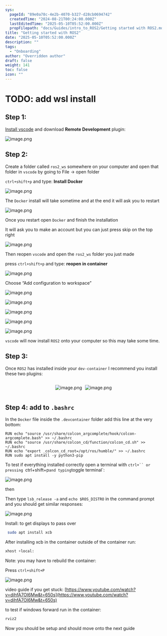 ```yaml
---
sys:
  pageId: "89e0a78c-4e2b-4070-b327-d28cb0694742"
  createdTime: "2024-08-21T00:24:00.000Z"
  lastEditedTime: "2025-05-10T05:52:00.000Z"
  propFilepath: "docs/Guides/intro_to_ROS2/Getting started with ROS2.md"
title: "Getting started with ROS2"
date: "2025-05-10T05:52:00.000Z"
description: ""
tags:
  - "Onboarding"
author: "Overridden author"
draft: false
weight: 141
toc: false
icon: ""
---
```


# TODO: add wsl install

## Step 1:

[Install vscode](https://code.visualstudio.com/download) and download **Remote Development** plugin:

![image.png](https://prod-files-secure.s3.us-west-2.amazonaws.com/d518164a-d88e-44d1-a4ee-3adb3bd8bce0/efb52993-1881-4a40-b95e-6f020334f022/image.png?X-Amz-Algorithm=AWS4-HMAC-SHA256&X-Amz-Content-Sha256=UNSIGNED-PAYLOAD&X-Amz-Credential=ASIAZI2LB466UODLEJO5%2F20250714%2Fus-west-2%2Fs3%2Faws4_request&X-Amz-Date=20250714T171051Z&X-Amz-Expires=3600&X-Amz-Security-Token=IQoJb3JpZ2luX2VjEBUaCXVzLXdlc3QtMiJIMEYCIQCKDBLqn2QRZAVGLzKwypF%2Bzuz%2F0f2%2BhIhDPddN72YeOgIhAJ%2BbxC%2BWYb159VxnInY6YMDiGJ1DAAqB4EY18wlNc4jIKv8DCC4QABoMNjM3NDIzMTgzODA1IgwJJJnu4lnEmZxodvIq3AOiXBsLeX%2B5tlSz%2Be9RHKGjeSE6X426c45kje%2F53dqbYYNQMP9U98FlGfz83Lk8uNITBtJt4GLREMItbwYIZ4rAg2pQU9PWHkS8hwwFd82LKZBXgoqsMu6cbwu5Zl85hoWPP256eU3C4NKIkiQY9wuhQXvSkUD6kh5izlPA1PSn9NMSemiydxNMrVXBZIsu%2BMnYsmQ7w0VN1N2Xj%2B1Q3pVEXyp1nzLtOWuyWCg9UE55NXbwOWBmjnPOBue%2FPr3JGkn3EuSagkl8K4VBGJ%2FRHuikL7XO71zXXieGwF4W%2F6zoR30JHM64ZGh5QBdpwmErmnYK%2Bhxf4HvHyfFnL7D3VJ37K9HdUCZm%2FcdO4bGQGAWGD7q32o5qTGlo5DEkZVL12uDGTCfpR28VROV3GWZAIlY%2Bah8Yy9veJ4d1B65qZCQor3SNZitfo1xtw5%2BA4nzAV0Wre6sWbM%2Brtmh9DQLL3VROIKRHhdvhxXj7HM2mZl%2Fg3HwNUq%2BJf7ZgTU9bM51gX%2FxHpKSKZ5RAAUheh3CPZZpYjWhXDxJ3u1UnYkjncbauvta8521aBNWb6eLsLzdHxKEs2RzvqJIcv1p%2BZMaZ%2FCaJu%2Bh9L7eaUrsMOb9fz5IolFygg6eiAXUOvvXFMzCWhdTDBjqkAQpuKn1AK1n0POjNBSXM%2BXcBS22tNCQI0qm02wW4PF8GLeyLz7tuhSr0PjTER3O4HB0FL5F8mJaGW6rHqjwa3QMmpZitndByL%2BgV2%2BjBZXXSyCYKetLtk0Q0KCceVoXyScOAkSvXQSbAmZZME9Ddl0W10TDY%2B0bInqTrzKOvtnC1BB7xIsNKW2nXld9bZ3w%2FMLXIVvuKszadnXzWhzTOqTOTn4dQ&X-Amz-Signature=ed9d53c51f7f772ea6b539ca84a5f87fe9e40bd47c868392564aba58c74eb693&X-Amz-SignedHeaders=host&x-amz-checksum-mode=ENABLED&x-id=GetObject)

## Step 2:

Create a folder called `ros2_ws` somewhere on your computer and open that folder in `vscode` by going to File → open folder 

`ctrl+shift+p` and type: **Install Docker**

![image.png](https://prod-files-secure.s3.us-west-2.amazonaws.com/d518164a-d88e-44d1-a4ee-3adb3bd8bce0/2269dc0e-1cd5-47ff-bceb-c04ad9b2eab0/image.png?X-Amz-Algorithm=AWS4-HMAC-SHA256&X-Amz-Content-Sha256=UNSIGNED-PAYLOAD&X-Amz-Credential=ASIAZI2LB466UODLEJO5%2F20250714%2Fus-west-2%2Fs3%2Faws4_request&X-Amz-Date=20250714T171051Z&X-Amz-Expires=3600&X-Amz-Security-Token=IQoJb3JpZ2luX2VjEBUaCXVzLXdlc3QtMiJIMEYCIQCKDBLqn2QRZAVGLzKwypF%2Bzuz%2F0f2%2BhIhDPddN72YeOgIhAJ%2BbxC%2BWYb159VxnInY6YMDiGJ1DAAqB4EY18wlNc4jIKv8DCC4QABoMNjM3NDIzMTgzODA1IgwJJJnu4lnEmZxodvIq3AOiXBsLeX%2B5tlSz%2Be9RHKGjeSE6X426c45kje%2F53dqbYYNQMP9U98FlGfz83Lk8uNITBtJt4GLREMItbwYIZ4rAg2pQU9PWHkS8hwwFd82LKZBXgoqsMu6cbwu5Zl85hoWPP256eU3C4NKIkiQY9wuhQXvSkUD6kh5izlPA1PSn9NMSemiydxNMrVXBZIsu%2BMnYsmQ7w0VN1N2Xj%2B1Q3pVEXyp1nzLtOWuyWCg9UE55NXbwOWBmjnPOBue%2FPr3JGkn3EuSagkl8K4VBGJ%2FRHuikL7XO71zXXieGwF4W%2F6zoR30JHM64ZGh5QBdpwmErmnYK%2Bhxf4HvHyfFnL7D3VJ37K9HdUCZm%2FcdO4bGQGAWGD7q32o5qTGlo5DEkZVL12uDGTCfpR28VROV3GWZAIlY%2Bah8Yy9veJ4d1B65qZCQor3SNZitfo1xtw5%2BA4nzAV0Wre6sWbM%2Brtmh9DQLL3VROIKRHhdvhxXj7HM2mZl%2Fg3HwNUq%2BJf7ZgTU9bM51gX%2FxHpKSKZ5RAAUheh3CPZZpYjWhXDxJ3u1UnYkjncbauvta8521aBNWb6eLsLzdHxKEs2RzvqJIcv1p%2BZMaZ%2FCaJu%2Bh9L7eaUrsMOb9fz5IolFygg6eiAXUOvvXFMzCWhdTDBjqkAQpuKn1AK1n0POjNBSXM%2BXcBS22tNCQI0qm02wW4PF8GLeyLz7tuhSr0PjTER3O4HB0FL5F8mJaGW6rHqjwa3QMmpZitndByL%2BgV2%2BjBZXXSyCYKetLtk0Q0KCceVoXyScOAkSvXQSbAmZZME9Ddl0W10TDY%2B0bInqTrzKOvtnC1BB7xIsNKW2nXld9bZ3w%2FMLXIVvuKszadnXzWhzTOqTOTn4dQ&X-Amz-Signature=fc767a711465129799e0ffe7e3db7efc9f2bea17c23d6cfd14d1def18f621f7f&X-Amz-SignedHeaders=host&x-amz-checksum-mode=ENABLED&x-id=GetObject)

The `Docker` install will take sometime and at the end it will ask you to restart

![image.png](https://prod-files-secure.s3.us-west-2.amazonaws.com/d518164a-d88e-44d1-a4ee-3adb3bd8bce0/ed233f78-be33-4b1f-b89c-9c346c0e961e/image.png?X-Amz-Algorithm=AWS4-HMAC-SHA256&X-Amz-Content-Sha256=UNSIGNED-PAYLOAD&X-Amz-Credential=ASIAZI2LB466UODLEJO5%2F20250714%2Fus-west-2%2Fs3%2Faws4_request&X-Amz-Date=20250714T171051Z&X-Amz-Expires=3600&X-Amz-Security-Token=IQoJb3JpZ2luX2VjEBUaCXVzLXdlc3QtMiJIMEYCIQCKDBLqn2QRZAVGLzKwypF%2Bzuz%2F0f2%2BhIhDPddN72YeOgIhAJ%2BbxC%2BWYb159VxnInY6YMDiGJ1DAAqB4EY18wlNc4jIKv8DCC4QABoMNjM3NDIzMTgzODA1IgwJJJnu4lnEmZxodvIq3AOiXBsLeX%2B5tlSz%2Be9RHKGjeSE6X426c45kje%2F53dqbYYNQMP9U98FlGfz83Lk8uNITBtJt4GLREMItbwYIZ4rAg2pQU9PWHkS8hwwFd82LKZBXgoqsMu6cbwu5Zl85hoWPP256eU3C4NKIkiQY9wuhQXvSkUD6kh5izlPA1PSn9NMSemiydxNMrVXBZIsu%2BMnYsmQ7w0VN1N2Xj%2B1Q3pVEXyp1nzLtOWuyWCg9UE55NXbwOWBmjnPOBue%2FPr3JGkn3EuSagkl8K4VBGJ%2FRHuikL7XO71zXXieGwF4W%2F6zoR30JHM64ZGh5QBdpwmErmnYK%2Bhxf4HvHyfFnL7D3VJ37K9HdUCZm%2FcdO4bGQGAWGD7q32o5qTGlo5DEkZVL12uDGTCfpR28VROV3GWZAIlY%2Bah8Yy9veJ4d1B65qZCQor3SNZitfo1xtw5%2BA4nzAV0Wre6sWbM%2Brtmh9DQLL3VROIKRHhdvhxXj7HM2mZl%2Fg3HwNUq%2BJf7ZgTU9bM51gX%2FxHpKSKZ5RAAUheh3CPZZpYjWhXDxJ3u1UnYkjncbauvta8521aBNWb6eLsLzdHxKEs2RzvqJIcv1p%2BZMaZ%2FCaJu%2Bh9L7eaUrsMOb9fz5IolFygg6eiAXUOvvXFMzCWhdTDBjqkAQpuKn1AK1n0POjNBSXM%2BXcBS22tNCQI0qm02wW4PF8GLeyLz7tuhSr0PjTER3O4HB0FL5F8mJaGW6rHqjwa3QMmpZitndByL%2BgV2%2BjBZXXSyCYKetLtk0Q0KCceVoXyScOAkSvXQSbAmZZME9Ddl0W10TDY%2B0bInqTrzKOvtnC1BB7xIsNKW2nXld9bZ3w%2FMLXIVvuKszadnXzWhzTOqTOTn4dQ&X-Amz-Signature=47ef6c9473fcf4a89f758cb683365ae2eea791385ad7ea0eb7f9351d28bf5151&X-Amz-SignedHeaders=host&x-amz-checksum-mode=ENABLED&x-id=GetObject)

Once you restart open `Docker` and finish the installation

It will ask you to make an account but you can just press skip on the top right

![image.png](https://prod-files-secure.s3.us-west-2.amazonaws.com/d518164a-d88e-44d1-a4ee-3adb3bd8bce0/21010ad9-1659-4fd9-9f59-9932a09b2a3d/image.png?X-Amz-Algorithm=AWS4-HMAC-SHA256&X-Amz-Content-Sha256=UNSIGNED-PAYLOAD&X-Amz-Credential=ASIAZI2LB466UODLEJO5%2F20250714%2Fus-west-2%2Fs3%2Faws4_request&X-Amz-Date=20250714T171051Z&X-Amz-Expires=3600&X-Amz-Security-Token=IQoJb3JpZ2luX2VjEBUaCXVzLXdlc3QtMiJIMEYCIQCKDBLqn2QRZAVGLzKwypF%2Bzuz%2F0f2%2BhIhDPddN72YeOgIhAJ%2BbxC%2BWYb159VxnInY6YMDiGJ1DAAqB4EY18wlNc4jIKv8DCC4QABoMNjM3NDIzMTgzODA1IgwJJJnu4lnEmZxodvIq3AOiXBsLeX%2B5tlSz%2Be9RHKGjeSE6X426c45kje%2F53dqbYYNQMP9U98FlGfz83Lk8uNITBtJt4GLREMItbwYIZ4rAg2pQU9PWHkS8hwwFd82LKZBXgoqsMu6cbwu5Zl85hoWPP256eU3C4NKIkiQY9wuhQXvSkUD6kh5izlPA1PSn9NMSemiydxNMrVXBZIsu%2BMnYsmQ7w0VN1N2Xj%2B1Q3pVEXyp1nzLtOWuyWCg9UE55NXbwOWBmjnPOBue%2FPr3JGkn3EuSagkl8K4VBGJ%2FRHuikL7XO71zXXieGwF4W%2F6zoR30JHM64ZGh5QBdpwmErmnYK%2Bhxf4HvHyfFnL7D3VJ37K9HdUCZm%2FcdO4bGQGAWGD7q32o5qTGlo5DEkZVL12uDGTCfpR28VROV3GWZAIlY%2Bah8Yy9veJ4d1B65qZCQor3SNZitfo1xtw5%2BA4nzAV0Wre6sWbM%2Brtmh9DQLL3VROIKRHhdvhxXj7HM2mZl%2Fg3HwNUq%2BJf7ZgTU9bM51gX%2FxHpKSKZ5RAAUheh3CPZZpYjWhXDxJ3u1UnYkjncbauvta8521aBNWb6eLsLzdHxKEs2RzvqJIcv1p%2BZMaZ%2FCaJu%2Bh9L7eaUrsMOb9fz5IolFygg6eiAXUOvvXFMzCWhdTDBjqkAQpuKn1AK1n0POjNBSXM%2BXcBS22tNCQI0qm02wW4PF8GLeyLz7tuhSr0PjTER3O4HB0FL5F8mJaGW6rHqjwa3QMmpZitndByL%2BgV2%2BjBZXXSyCYKetLtk0Q0KCceVoXyScOAkSvXQSbAmZZME9Ddl0W10TDY%2B0bInqTrzKOvtnC1BB7xIsNKW2nXld9bZ3w%2FMLXIVvuKszadnXzWhzTOqTOTn4dQ&X-Amz-Signature=bbf22642022d2a2a09057ffce883e2edc93a4b7d7dd7b4a88a1393a94a928881&X-Amz-SignedHeaders=host&x-amz-checksum-mode=ENABLED&x-id=GetObject)

Then reopen `vscode` and open the `ros2_ws` folder you just made

press `ctrl+shift+p` and type: **reopen in container**

![image.png](https://prod-files-secure.s3.us-west-2.amazonaws.com/d518164a-d88e-44d1-a4ee-3adb3bd8bce0/4e93b8c2-41ad-488c-8095-c74205196118/image.png?X-Amz-Algorithm=AWS4-HMAC-SHA256&X-Amz-Content-Sha256=UNSIGNED-PAYLOAD&X-Amz-Credential=ASIAZI2LB466UODLEJO5%2F20250714%2Fus-west-2%2Fs3%2Faws4_request&X-Amz-Date=20250714T171051Z&X-Amz-Expires=3600&X-Amz-Security-Token=IQoJb3JpZ2luX2VjEBUaCXVzLXdlc3QtMiJIMEYCIQCKDBLqn2QRZAVGLzKwypF%2Bzuz%2F0f2%2BhIhDPddN72YeOgIhAJ%2BbxC%2BWYb159VxnInY6YMDiGJ1DAAqB4EY18wlNc4jIKv8DCC4QABoMNjM3NDIzMTgzODA1IgwJJJnu4lnEmZxodvIq3AOiXBsLeX%2B5tlSz%2Be9RHKGjeSE6X426c45kje%2F53dqbYYNQMP9U98FlGfz83Lk8uNITBtJt4GLREMItbwYIZ4rAg2pQU9PWHkS8hwwFd82LKZBXgoqsMu6cbwu5Zl85hoWPP256eU3C4NKIkiQY9wuhQXvSkUD6kh5izlPA1PSn9NMSemiydxNMrVXBZIsu%2BMnYsmQ7w0VN1N2Xj%2B1Q3pVEXyp1nzLtOWuyWCg9UE55NXbwOWBmjnPOBue%2FPr3JGkn3EuSagkl8K4VBGJ%2FRHuikL7XO71zXXieGwF4W%2F6zoR30JHM64ZGh5QBdpwmErmnYK%2Bhxf4HvHyfFnL7D3VJ37K9HdUCZm%2FcdO4bGQGAWGD7q32o5qTGlo5DEkZVL12uDGTCfpR28VROV3GWZAIlY%2Bah8Yy9veJ4d1B65qZCQor3SNZitfo1xtw5%2BA4nzAV0Wre6sWbM%2Brtmh9DQLL3VROIKRHhdvhxXj7HM2mZl%2Fg3HwNUq%2BJf7ZgTU9bM51gX%2FxHpKSKZ5RAAUheh3CPZZpYjWhXDxJ3u1UnYkjncbauvta8521aBNWb6eLsLzdHxKEs2RzvqJIcv1p%2BZMaZ%2FCaJu%2Bh9L7eaUrsMOb9fz5IolFygg6eiAXUOvvXFMzCWhdTDBjqkAQpuKn1AK1n0POjNBSXM%2BXcBS22tNCQI0qm02wW4PF8GLeyLz7tuhSr0PjTER3O4HB0FL5F8mJaGW6rHqjwa3QMmpZitndByL%2BgV2%2BjBZXXSyCYKetLtk0Q0KCceVoXyScOAkSvXQSbAmZZME9Ddl0W10TDY%2B0bInqTrzKOvtnC1BB7xIsNKW2nXld9bZ3w%2FMLXIVvuKszadnXzWhzTOqTOTn4dQ&X-Amz-Signature=b7a4d60ef1f7e9443a9cda4f864119e905a0ccdfff425d0d06c4b138ef6a983b&X-Amz-SignedHeaders=host&x-amz-checksum-mode=ENABLED&x-id=GetObject)

Choose “Add configuration to workspace”

![image.png](https://prod-files-secure.s3.us-west-2.amazonaws.com/d518164a-d88e-44d1-a4ee-3adb3bd8bce0/9560b282-5060-4989-ba37-97e7b2c22476/image.png?X-Amz-Algorithm=AWS4-HMAC-SHA256&X-Amz-Content-Sha256=UNSIGNED-PAYLOAD&X-Amz-Credential=ASIAZI2LB466UODLEJO5%2F20250714%2Fus-west-2%2Fs3%2Faws4_request&X-Amz-Date=20250714T171051Z&X-Amz-Expires=3600&X-Amz-Security-Token=IQoJb3JpZ2luX2VjEBUaCXVzLXdlc3QtMiJIMEYCIQCKDBLqn2QRZAVGLzKwypF%2Bzuz%2F0f2%2BhIhDPddN72YeOgIhAJ%2BbxC%2BWYb159VxnInY6YMDiGJ1DAAqB4EY18wlNc4jIKv8DCC4QABoMNjM3NDIzMTgzODA1IgwJJJnu4lnEmZxodvIq3AOiXBsLeX%2B5tlSz%2Be9RHKGjeSE6X426c45kje%2F53dqbYYNQMP9U98FlGfz83Lk8uNITBtJt4GLREMItbwYIZ4rAg2pQU9PWHkS8hwwFd82LKZBXgoqsMu6cbwu5Zl85hoWPP256eU3C4NKIkiQY9wuhQXvSkUD6kh5izlPA1PSn9NMSemiydxNMrVXBZIsu%2BMnYsmQ7w0VN1N2Xj%2B1Q3pVEXyp1nzLtOWuyWCg9UE55NXbwOWBmjnPOBue%2FPr3JGkn3EuSagkl8K4VBGJ%2FRHuikL7XO71zXXieGwF4W%2F6zoR30JHM64ZGh5QBdpwmErmnYK%2Bhxf4HvHyfFnL7D3VJ37K9HdUCZm%2FcdO4bGQGAWGD7q32o5qTGlo5DEkZVL12uDGTCfpR28VROV3GWZAIlY%2Bah8Yy9veJ4d1B65qZCQor3SNZitfo1xtw5%2BA4nzAV0Wre6sWbM%2Brtmh9DQLL3VROIKRHhdvhxXj7HM2mZl%2Fg3HwNUq%2BJf7ZgTU9bM51gX%2FxHpKSKZ5RAAUheh3CPZZpYjWhXDxJ3u1UnYkjncbauvta8521aBNWb6eLsLzdHxKEs2RzvqJIcv1p%2BZMaZ%2FCaJu%2Bh9L7eaUrsMOb9fz5IolFygg6eiAXUOvvXFMzCWhdTDBjqkAQpuKn1AK1n0POjNBSXM%2BXcBS22tNCQI0qm02wW4PF8GLeyLz7tuhSr0PjTER3O4HB0FL5F8mJaGW6rHqjwa3QMmpZitndByL%2BgV2%2BjBZXXSyCYKetLtk0Q0KCceVoXyScOAkSvXQSbAmZZME9Ddl0W10TDY%2B0bInqTrzKOvtnC1BB7xIsNKW2nXld9bZ3w%2FMLXIVvuKszadnXzWhzTOqTOTn4dQ&X-Amz-Signature=a1eb875024e1748eddd5be873a027027ccbb7955c5aaec82473f7df156559f80&X-Amz-SignedHeaders=host&x-amz-checksum-mode=ENABLED&x-id=GetObject)

![image.png](https://prod-files-secure.s3.us-west-2.amazonaws.com/d518164a-d88e-44d1-a4ee-3adb3bd8bce0/2ee63f81-886b-48e8-a553-dc6e5eac99e4/image.png?X-Amz-Algorithm=AWS4-HMAC-SHA256&X-Amz-Content-Sha256=UNSIGNED-PAYLOAD&X-Amz-Credential=ASIAZI2LB466UODLEJO5%2F20250714%2Fus-west-2%2Fs3%2Faws4_request&X-Amz-Date=20250714T171051Z&X-Amz-Expires=3600&X-Amz-Security-Token=IQoJb3JpZ2luX2VjEBUaCXVzLXdlc3QtMiJIMEYCIQCKDBLqn2QRZAVGLzKwypF%2Bzuz%2F0f2%2BhIhDPddN72YeOgIhAJ%2BbxC%2BWYb159VxnInY6YMDiGJ1DAAqB4EY18wlNc4jIKv8DCC4QABoMNjM3NDIzMTgzODA1IgwJJJnu4lnEmZxodvIq3AOiXBsLeX%2B5tlSz%2Be9RHKGjeSE6X426c45kje%2F53dqbYYNQMP9U98FlGfz83Lk8uNITBtJt4GLREMItbwYIZ4rAg2pQU9PWHkS8hwwFd82LKZBXgoqsMu6cbwu5Zl85hoWPP256eU3C4NKIkiQY9wuhQXvSkUD6kh5izlPA1PSn9NMSemiydxNMrVXBZIsu%2BMnYsmQ7w0VN1N2Xj%2B1Q3pVEXyp1nzLtOWuyWCg9UE55NXbwOWBmjnPOBue%2FPr3JGkn3EuSagkl8K4VBGJ%2FRHuikL7XO71zXXieGwF4W%2F6zoR30JHM64ZGh5QBdpwmErmnYK%2Bhxf4HvHyfFnL7D3VJ37K9HdUCZm%2FcdO4bGQGAWGD7q32o5qTGlo5DEkZVL12uDGTCfpR28VROV3GWZAIlY%2Bah8Yy9veJ4d1B65qZCQor3SNZitfo1xtw5%2BA4nzAV0Wre6sWbM%2Brtmh9DQLL3VROIKRHhdvhxXj7HM2mZl%2Fg3HwNUq%2BJf7ZgTU9bM51gX%2FxHpKSKZ5RAAUheh3CPZZpYjWhXDxJ3u1UnYkjncbauvta8521aBNWb6eLsLzdHxKEs2RzvqJIcv1p%2BZMaZ%2FCaJu%2Bh9L7eaUrsMOb9fz5IolFygg6eiAXUOvvXFMzCWhdTDBjqkAQpuKn1AK1n0POjNBSXM%2BXcBS22tNCQI0qm02wW4PF8GLeyLz7tuhSr0PjTER3O4HB0FL5F8mJaGW6rHqjwa3QMmpZitndByL%2BgV2%2BjBZXXSyCYKetLtk0Q0KCceVoXyScOAkSvXQSbAmZZME9Ddl0W10TDY%2B0bInqTrzKOvtnC1BB7xIsNKW2nXld9bZ3w%2FMLXIVvuKszadnXzWhzTOqTOTn4dQ&X-Amz-Signature=074aa21ecd458c0651106640df315cdaa7a69a58848198e61b3af31580f6d361&X-Amz-SignedHeaders=host&x-amz-checksum-mode=ENABLED&x-id=GetObject)

![image.png](https://prod-files-secure.s3.us-west-2.amazonaws.com/d518164a-d88e-44d1-a4ee-3adb3bd8bce0/ae1580b2-b048-407e-aed9-b584224a7a04/image.png?X-Amz-Algorithm=AWS4-HMAC-SHA256&X-Amz-Content-Sha256=UNSIGNED-PAYLOAD&X-Amz-Credential=ASIAZI2LB466UODLEJO5%2F20250714%2Fus-west-2%2Fs3%2Faws4_request&X-Amz-Date=20250714T171051Z&X-Amz-Expires=3600&X-Amz-Security-Token=IQoJb3JpZ2luX2VjEBUaCXVzLXdlc3QtMiJIMEYCIQCKDBLqn2QRZAVGLzKwypF%2Bzuz%2F0f2%2BhIhDPddN72YeOgIhAJ%2BbxC%2BWYb159VxnInY6YMDiGJ1DAAqB4EY18wlNc4jIKv8DCC4QABoMNjM3NDIzMTgzODA1IgwJJJnu4lnEmZxodvIq3AOiXBsLeX%2B5tlSz%2Be9RHKGjeSE6X426c45kje%2F53dqbYYNQMP9U98FlGfz83Lk8uNITBtJt4GLREMItbwYIZ4rAg2pQU9PWHkS8hwwFd82LKZBXgoqsMu6cbwu5Zl85hoWPP256eU3C4NKIkiQY9wuhQXvSkUD6kh5izlPA1PSn9NMSemiydxNMrVXBZIsu%2BMnYsmQ7w0VN1N2Xj%2B1Q3pVEXyp1nzLtOWuyWCg9UE55NXbwOWBmjnPOBue%2FPr3JGkn3EuSagkl8K4VBGJ%2FRHuikL7XO71zXXieGwF4W%2F6zoR30JHM64ZGh5QBdpwmErmnYK%2Bhxf4HvHyfFnL7D3VJ37K9HdUCZm%2FcdO4bGQGAWGD7q32o5qTGlo5DEkZVL12uDGTCfpR28VROV3GWZAIlY%2Bah8Yy9veJ4d1B65qZCQor3SNZitfo1xtw5%2BA4nzAV0Wre6sWbM%2Brtmh9DQLL3VROIKRHhdvhxXj7HM2mZl%2Fg3HwNUq%2BJf7ZgTU9bM51gX%2FxHpKSKZ5RAAUheh3CPZZpYjWhXDxJ3u1UnYkjncbauvta8521aBNWb6eLsLzdHxKEs2RzvqJIcv1p%2BZMaZ%2FCaJu%2Bh9L7eaUrsMOb9fz5IolFygg6eiAXUOvvXFMzCWhdTDBjqkAQpuKn1AK1n0POjNBSXM%2BXcBS22tNCQI0qm02wW4PF8GLeyLz7tuhSr0PjTER3O4HB0FL5F8mJaGW6rHqjwa3QMmpZitndByL%2BgV2%2BjBZXXSyCYKetLtk0Q0KCceVoXyScOAkSvXQSbAmZZME9Ddl0W10TDY%2B0bInqTrzKOvtnC1BB7xIsNKW2nXld9bZ3w%2FMLXIVvuKszadnXzWhzTOqTOTn4dQ&X-Amz-Signature=a3a8cc4b86c887ca30590b4d9ac6cd4f1f33e4d6db3157bd95bb840a35e2a3d8&X-Amz-SignedHeaders=host&x-amz-checksum-mode=ENABLED&x-id=GetObject)

![image.png](https://prod-files-secure.s3.us-west-2.amazonaws.com/d518164a-d88e-44d1-a4ee-3adb3bd8bce0/53255b28-f75e-430f-b9e3-c0ac8577e42b/image.png?X-Amz-Algorithm=AWS4-HMAC-SHA256&X-Amz-Content-Sha256=UNSIGNED-PAYLOAD&X-Amz-Credential=ASIAZI2LB466UODLEJO5%2F20250714%2Fus-west-2%2Fs3%2Faws4_request&X-Amz-Date=20250714T171051Z&X-Amz-Expires=3600&X-Amz-Security-Token=IQoJb3JpZ2luX2VjEBUaCXVzLXdlc3QtMiJIMEYCIQCKDBLqn2QRZAVGLzKwypF%2Bzuz%2F0f2%2BhIhDPddN72YeOgIhAJ%2BbxC%2BWYb159VxnInY6YMDiGJ1DAAqB4EY18wlNc4jIKv8DCC4QABoMNjM3NDIzMTgzODA1IgwJJJnu4lnEmZxodvIq3AOiXBsLeX%2B5tlSz%2Be9RHKGjeSE6X426c45kje%2F53dqbYYNQMP9U98FlGfz83Lk8uNITBtJt4GLREMItbwYIZ4rAg2pQU9PWHkS8hwwFd82LKZBXgoqsMu6cbwu5Zl85hoWPP256eU3C4NKIkiQY9wuhQXvSkUD6kh5izlPA1PSn9NMSemiydxNMrVXBZIsu%2BMnYsmQ7w0VN1N2Xj%2B1Q3pVEXyp1nzLtOWuyWCg9UE55NXbwOWBmjnPOBue%2FPr3JGkn3EuSagkl8K4VBGJ%2FRHuikL7XO71zXXieGwF4W%2F6zoR30JHM64ZGh5QBdpwmErmnYK%2Bhxf4HvHyfFnL7D3VJ37K9HdUCZm%2FcdO4bGQGAWGD7q32o5qTGlo5DEkZVL12uDGTCfpR28VROV3GWZAIlY%2Bah8Yy9veJ4d1B65qZCQor3SNZitfo1xtw5%2BA4nzAV0Wre6sWbM%2Brtmh9DQLL3VROIKRHhdvhxXj7HM2mZl%2Fg3HwNUq%2BJf7ZgTU9bM51gX%2FxHpKSKZ5RAAUheh3CPZZpYjWhXDxJ3u1UnYkjncbauvta8521aBNWb6eLsLzdHxKEs2RzvqJIcv1p%2BZMaZ%2FCaJu%2Bh9L7eaUrsMOb9fz5IolFygg6eiAXUOvvXFMzCWhdTDBjqkAQpuKn1AK1n0POjNBSXM%2BXcBS22tNCQI0qm02wW4PF8GLeyLz7tuhSr0PjTER3O4HB0FL5F8mJaGW6rHqjwa3QMmpZitndByL%2BgV2%2BjBZXXSyCYKetLtk0Q0KCceVoXyScOAkSvXQSbAmZZME9Ddl0W10TDY%2B0bInqTrzKOvtnC1BB7xIsNKW2nXld9bZ3w%2FMLXIVvuKszadnXzWhzTOqTOTn4dQ&X-Amz-Signature=2aab2618399a33ebc060109a6132a966a0a37c0f36d547c3b30edf2fc984d91c&X-Amz-SignedHeaders=host&x-amz-checksum-mode=ENABLED&x-id=GetObject)

![image.png](https://prod-files-secure.s3.us-west-2.amazonaws.com/d518164a-d88e-44d1-a4ee-3adb3bd8bce0/7c562767-5af9-4ffb-97d1-327bcdf4ee00/image.png?X-Amz-Algorithm=AWS4-HMAC-SHA256&X-Amz-Content-Sha256=UNSIGNED-PAYLOAD&X-Amz-Credential=ASIAZI2LB466UODLEJO5%2F20250714%2Fus-west-2%2Fs3%2Faws4_request&X-Amz-Date=20250714T171051Z&X-Amz-Expires=3600&X-Amz-Security-Token=IQoJb3JpZ2luX2VjEBUaCXVzLXdlc3QtMiJIMEYCIQCKDBLqn2QRZAVGLzKwypF%2Bzuz%2F0f2%2BhIhDPddN72YeOgIhAJ%2BbxC%2BWYb159VxnInY6YMDiGJ1DAAqB4EY18wlNc4jIKv8DCC4QABoMNjM3NDIzMTgzODA1IgwJJJnu4lnEmZxodvIq3AOiXBsLeX%2B5tlSz%2Be9RHKGjeSE6X426c45kje%2F53dqbYYNQMP9U98FlGfz83Lk8uNITBtJt4GLREMItbwYIZ4rAg2pQU9PWHkS8hwwFd82LKZBXgoqsMu6cbwu5Zl85hoWPP256eU3C4NKIkiQY9wuhQXvSkUD6kh5izlPA1PSn9NMSemiydxNMrVXBZIsu%2BMnYsmQ7w0VN1N2Xj%2B1Q3pVEXyp1nzLtOWuyWCg9UE55NXbwOWBmjnPOBue%2FPr3JGkn3EuSagkl8K4VBGJ%2FRHuikL7XO71zXXieGwF4W%2F6zoR30JHM64ZGh5QBdpwmErmnYK%2Bhxf4HvHyfFnL7D3VJ37K9HdUCZm%2FcdO4bGQGAWGD7q32o5qTGlo5DEkZVL12uDGTCfpR28VROV3GWZAIlY%2Bah8Yy9veJ4d1B65qZCQor3SNZitfo1xtw5%2BA4nzAV0Wre6sWbM%2Brtmh9DQLL3VROIKRHhdvhxXj7HM2mZl%2Fg3HwNUq%2BJf7ZgTU9bM51gX%2FxHpKSKZ5RAAUheh3CPZZpYjWhXDxJ3u1UnYkjncbauvta8521aBNWb6eLsLzdHxKEs2RzvqJIcv1p%2BZMaZ%2FCaJu%2Bh9L7eaUrsMOb9fz5IolFygg6eiAXUOvvXFMzCWhdTDBjqkAQpuKn1AK1n0POjNBSXM%2BXcBS22tNCQI0qm02wW4PF8GLeyLz7tuhSr0PjTER3O4HB0FL5F8mJaGW6rHqjwa3QMmpZitndByL%2BgV2%2BjBZXXSyCYKetLtk0Q0KCceVoXyScOAkSvXQSbAmZZME9Ddl0W10TDY%2B0bInqTrzKOvtnC1BB7xIsNKW2nXld9bZ3w%2FMLXIVvuKszadnXzWhzTOqTOTn4dQ&X-Amz-Signature=17d0c2c0d4b13485db9a987742b22023bd49fabcee5808de375c2737ccfa5864&X-Amz-SignedHeaders=host&x-amz-checksum-mode=ENABLED&x-id=GetObject)

`vscode` will now install `ROS2` onto your computer so this may take some time.

## Step 3:

Once `ROS2` has installed inside your `dev-container` I recommend you install these two plugins:

<div style="display: flex;flex-direction: row; column-gap:10px; max-width: 630px;justify-content: center;">
<div>

![image.png](https://prod-files-secure.s3.us-west-2.amazonaws.com/d518164a-d88e-44d1-a4ee-3adb3bd8bce0/3fc3d550-5a54-4ba1-ba6b-faa01cdb7369/image.png?X-Amz-Algorithm=AWS4-HMAC-SHA256&X-Amz-Content-Sha256=UNSIGNED-PAYLOAD&X-Amz-Credential=ASIAZI2LB466WCSDRC3V%2F20250714%2Fus-west-2%2Fs3%2Faws4_request&X-Amz-Date=20250714T171052Z&X-Amz-Expires=3600&X-Amz-Security-Token=IQoJb3JpZ2luX2VjEBUaCXVzLXdlc3QtMiJGMEQCICUGZdAVkTuWFvcjuaWUfhSl0h04rk%2Fwt7JDNmq70BRDAiBt3RMx82SWrAOTOU01tuHCP%2FjG1C7415ez1bimBVfV8yr%2FAwguEAAaDDYzNzQyMzE4MzgwNSIMBebm0GXw%2BSlSN%2FWGKtwDJcqq5B%2FZIXEefjMptxu2ODOUQaqjOZFIkrPFTtCtP04MJr1ao6jmqYU5m777DISW8gmGYfL819%2F9QVjyjZPM1u5FlrTRUORabh0qI0rpqdfFxIvjg1S9rfuRCflYSAWYICBL0CpGFNuEfRHUbbAPhXKxmm79h%2Fxm1OxMcaQJqX%2FKnFn24EeKSDmUqn6%2FLHpr0wQ99TUuAtyl2U3pL2d4d9FTcWbSvSU4JPfmlJFTmuYLyYg2h9N9xo92RZhWz3QFRtcW4BJBJhZ3kKdn%2BCW0FaPxpfANffDU0XGullJf6i604qF8%2BH%2BheQpN%2FwcjK%2BbfGyqxk7aB6WHftcu5%2Fo3QE6m6HhgeTrMRBuQ29XAkklDlNNA5dWWFaHX7yS5q0XJ%2F70nPPS798af3bdu21rnWvnIlrPUaevbzfD83QjTvRScttCU5d6WfYhG9AczqJFRC4cau6oC8vU8m6Pc83qnDa6EZGrkfB8sBaVPEnyerz%2FJR9qk7QtsTySLKWA3X6SdF9IDTwO%2BAKwro784m1zMqDusRK%2BtAlIgojcfGZ3gjhU5yeVH6M2hcf8W3VdFSaMuvhhOdWjRObOFuRSp99qwgi87VUSS4pcizxWHRTHod20rFX94ZX%2BMZDoUyIrEwoYXUwwY6pgH9gFOqhajLTMdEMmlmnqxZFnmbKl%2FOc4xWkNpfzdomy7hxus5t4RH4gtLmY8DUAGjmECCbMpYAKBvRKHdooX7Km264yTXa4IAu%2BF4QsXzmo%2BQBRVuPcXUIBo6haL7NOlYsZmNdo3O0G6b1BfUbkTO7Xvw0NYi6yy4v54NtJ93VVvSftbASaLYbOgM0s7cYjsxUqC2R0yhrzO12x8Xswt2QlgIMuHFg&X-Amz-Signature=b136e72d4b1a95b137963189fe741c6186e687fb675588dde7cf249fd279b46d&X-Amz-SignedHeaders=host&x-amz-checksum-mode=ENABLED&x-id=GetObject)

</div>
<div>

![image.png](https://prod-files-secure.s3.us-west-2.amazonaws.com/d518164a-d88e-44d1-a4ee-3adb3bd8bce0/d994cc66-13c2-4093-a5a3-f84cf4601a82/image.png?X-Amz-Algorithm=AWS4-HMAC-SHA256&X-Amz-Content-Sha256=UNSIGNED-PAYLOAD&X-Amz-Credential=ASIAZI2LB4667JMWYDXV%2F20250714%2Fus-west-2%2Fs3%2Faws4_request&X-Amz-Date=20250714T171053Z&X-Amz-Expires=3600&X-Amz-Security-Token=IQoJb3JpZ2luX2VjEBUaCXVzLXdlc3QtMiJHMEUCIH8jfvC%2BBYN98E3ELyO%2F1vveWWVZFxn3ygvsT9LTfhBUAiEAoyxgtdDsRjH8zH8riiP%2FNrAvzDKxv6wIF%2FDDcYUBGe0q%2FwMILhAAGgw2Mzc0MjMxODM4MDUiDNUOTJGXTbR2QFOsCircA77%2BUpykRioIh0ItgZju0KCnIw5lqphnod8M%2FXFNqOCh6YGF0KfuzxLYESzNhi8%2FNKtOhqeB1rlNiR%2BTj3BsJO7%2FqtIaLHQWU6zOc0Nrn8jdjGJKusfdUlw0xlcCRPkdbYlpxzHsTvaOMXY5fQRsyOgiamA5Ru3IL8e75bqhIR3yQoPgOI3qrdIt7%2Bdi8XeedjfgbXRdRTzBmF7c1PsEehSdioBfKRohS3xSDmWynT1LnjWB%2BDKnx%2BaPzKYFbbX73Zum2M29joGcu0ugtUijEXZxjRb6Upw4WIgEQvlrWhWkPGhL4tgMo5rZUm03J%2Fz09Y1ZaWhRkf3wAG%2BWVSLaHlDnBjW%2BZANuJ59L1XAq%2BQ2NdCl9LS%2BLdHQ2RksBQg2PaAFpA3lCMry4QghtNXnGTlOMhNQTyNYsFaVA7xnKvsrFlZ741RGL01Mj4z3emQp3rXTlpYOUvVmUn6%2Bo2iRvGUKA0Q1TMYgcTk0yaH4kOtmkXF4AOJPX7LYer7xPBPoYDh9h6Q%2BIIJyfkDYc%2FdfQGiccMMv%2BmqXHhVU7UaZ%2BopzFx0BJ4J8lIF0CHG7UBbciUik0nahOjeeVBuOkKDau4ij2rrniAEkgH2FomylJbT60AbsQHMAVet47ytzCMOyE1MMGOqUByIemZRmLHebBnqPnHv9AAcU7Lr%2F7zbjBJN7Q9AI6Aqa3mJU6vDC%2FqDI7TwPQA2Vb06PQ1qTrnQQ5I765EWcXuCBjNpc%2FF7SQHJg699iwwQ24D66L3Gpc1RHn%2F94gwPNcyYrB8AWhf%2BG7v5OYcr%2BXVPDoQ%2FTsDu%2BS3tS0UShlqFapnCxykg0E2nc%2Bh3F3J%2FZDJrPKtt2xf%2FRdIzzTM8d%2FOP%2FJRrHS&X-Amz-Signature=bc22982419a8e328abbeb841206d9e596a71c19f9be3fe7bcc53076f3f9178c3&X-Amz-SignedHeaders=host&x-amz-checksum-mode=ENABLED&x-id=GetObject)

</div>
</div>

## Step 4: add to `.bashrc`

In the `Docker` file inside the `.devcontainer` folder add this line at the very bottom: 

```docker
RUN echo "source /usr/share/colcon_argcomplete/hook/colcon-argcomplete.bash" >> ~/.bashrc
RUN echo "source /usr/share/colcon_cd/function/colcon_cd.sh" >> ~/.bashrc
RUN echo "export _colcon_cd_root=/opt/ros/humble/" >> ~/.bashrc
RUN sudo apt install -y python3-pip 
```

To test if everything installed correctly open a terminal with `ctrl+`` or pressing `ctrl+shift+p` and typing `toggle terminal`:

![image.png](https://prod-files-secure.s3.us-west-2.amazonaws.com/d518164a-d88e-44d1-a4ee-3adb3bd8bce0/6a4943d8-b04e-4c02-9a58-775f3384d1a5/image.png?X-Amz-Algorithm=AWS4-HMAC-SHA256&X-Amz-Content-Sha256=UNSIGNED-PAYLOAD&X-Amz-Credential=ASIAZI2LB466UODLEJO5%2F20250714%2Fus-west-2%2Fs3%2Faws4_request&X-Amz-Date=20250714T171051Z&X-Amz-Expires=3600&X-Amz-Security-Token=IQoJb3JpZ2luX2VjEBUaCXVzLXdlc3QtMiJIMEYCIQCKDBLqn2QRZAVGLzKwypF%2Bzuz%2F0f2%2BhIhDPddN72YeOgIhAJ%2BbxC%2BWYb159VxnInY6YMDiGJ1DAAqB4EY18wlNc4jIKv8DCC4QABoMNjM3NDIzMTgzODA1IgwJJJnu4lnEmZxodvIq3AOiXBsLeX%2B5tlSz%2Be9RHKGjeSE6X426c45kje%2F53dqbYYNQMP9U98FlGfz83Lk8uNITBtJt4GLREMItbwYIZ4rAg2pQU9PWHkS8hwwFd82LKZBXgoqsMu6cbwu5Zl85hoWPP256eU3C4NKIkiQY9wuhQXvSkUD6kh5izlPA1PSn9NMSemiydxNMrVXBZIsu%2BMnYsmQ7w0VN1N2Xj%2B1Q3pVEXyp1nzLtOWuyWCg9UE55NXbwOWBmjnPOBue%2FPr3JGkn3EuSagkl8K4VBGJ%2FRHuikL7XO71zXXieGwF4W%2F6zoR30JHM64ZGh5QBdpwmErmnYK%2Bhxf4HvHyfFnL7D3VJ37K9HdUCZm%2FcdO4bGQGAWGD7q32o5qTGlo5DEkZVL12uDGTCfpR28VROV3GWZAIlY%2Bah8Yy9veJ4d1B65qZCQor3SNZitfo1xtw5%2BA4nzAV0Wre6sWbM%2Brtmh9DQLL3VROIKRHhdvhxXj7HM2mZl%2Fg3HwNUq%2BJf7ZgTU9bM51gX%2FxHpKSKZ5RAAUheh3CPZZpYjWhXDxJ3u1UnYkjncbauvta8521aBNWb6eLsLzdHxKEs2RzvqJIcv1p%2BZMaZ%2FCaJu%2Bh9L7eaUrsMOb9fz5IolFygg6eiAXUOvvXFMzCWhdTDBjqkAQpuKn1AK1n0POjNBSXM%2BXcBS22tNCQI0qm02wW4PF8GLeyLz7tuhSr0PjTER3O4HB0FL5F8mJaGW6rHqjwa3QMmpZitndByL%2BgV2%2BjBZXXSyCYKetLtk0Q0KCceVoXyScOAkSvXQSbAmZZME9Ddl0W10TDY%2B0bInqTrzKOvtnC1BB7xIsNKW2nXld9bZ3w%2FMLXIVvuKszadnXzWhzTOqTOTn4dQ&X-Amz-Signature=29d4e33c8a12a792fb90a6cc6a8f4ce6c90b914871a894ede453e0bcbefc4b16&X-Amz-SignedHeaders=host&x-amz-checksum-mode=ENABLED&x-id=GetObject)

then 

Then type `lsb_release -a` and `echo $ROS_DISTRO` in the command prompt and you should get similar responses:

![image.png](https://prod-files-secure.s3.us-west-2.amazonaws.com/d518164a-d88e-44d1-a4ee-3adb3bd8bce0/3e635dec-a805-4e85-8b9e-d000e5b71a4e/image.png?X-Amz-Algorithm=AWS4-HMAC-SHA256&X-Amz-Content-Sha256=UNSIGNED-PAYLOAD&X-Amz-Credential=ASIAZI2LB466UODLEJO5%2F20250714%2Fus-west-2%2Fs3%2Faws4_request&X-Amz-Date=20250714T171051Z&X-Amz-Expires=3600&X-Amz-Security-Token=IQoJb3JpZ2luX2VjEBUaCXVzLXdlc3QtMiJIMEYCIQCKDBLqn2QRZAVGLzKwypF%2Bzuz%2F0f2%2BhIhDPddN72YeOgIhAJ%2BbxC%2BWYb159VxnInY6YMDiGJ1DAAqB4EY18wlNc4jIKv8DCC4QABoMNjM3NDIzMTgzODA1IgwJJJnu4lnEmZxodvIq3AOiXBsLeX%2B5tlSz%2Be9RHKGjeSE6X426c45kje%2F53dqbYYNQMP9U98FlGfz83Lk8uNITBtJt4GLREMItbwYIZ4rAg2pQU9PWHkS8hwwFd82LKZBXgoqsMu6cbwu5Zl85hoWPP256eU3C4NKIkiQY9wuhQXvSkUD6kh5izlPA1PSn9NMSemiydxNMrVXBZIsu%2BMnYsmQ7w0VN1N2Xj%2B1Q3pVEXyp1nzLtOWuyWCg9UE55NXbwOWBmjnPOBue%2FPr3JGkn3EuSagkl8K4VBGJ%2FRHuikL7XO71zXXieGwF4W%2F6zoR30JHM64ZGh5QBdpwmErmnYK%2Bhxf4HvHyfFnL7D3VJ37K9HdUCZm%2FcdO4bGQGAWGD7q32o5qTGlo5DEkZVL12uDGTCfpR28VROV3GWZAIlY%2Bah8Yy9veJ4d1B65qZCQor3SNZitfo1xtw5%2BA4nzAV0Wre6sWbM%2Brtmh9DQLL3VROIKRHhdvhxXj7HM2mZl%2Fg3HwNUq%2BJf7ZgTU9bM51gX%2FxHpKSKZ5RAAUheh3CPZZpYjWhXDxJ3u1UnYkjncbauvta8521aBNWb6eLsLzdHxKEs2RzvqJIcv1p%2BZMaZ%2FCaJu%2Bh9L7eaUrsMOb9fz5IolFygg6eiAXUOvvXFMzCWhdTDBjqkAQpuKn1AK1n0POjNBSXM%2BXcBS22tNCQI0qm02wW4PF8GLeyLz7tuhSr0PjTER3O4HB0FL5F8mJaGW6rHqjwa3QMmpZitndByL%2BgV2%2BjBZXXSyCYKetLtk0Q0KCceVoXyScOAkSvXQSbAmZZME9Ddl0W10TDY%2B0bInqTrzKOvtnC1BB7xIsNKW2nXld9bZ3w%2FMLXIVvuKszadnXzWhzTOqTOTn4dQ&X-Amz-Signature=841b43310b891a5684bb51f50dedf378420e5fbfb367d4d8d3f27ed353586cf0&X-Amz-SignedHeaders=host&x-amz-checksum-mode=ENABLED&x-id=GetObject)

Install:  to get displays to pass over

```bash
 sudo apt install xcb
```

After installing xcb in the container outside of the container run:

```python
xhost +local:
```

Note: you may have to rebuild the container:

Press `ctrl+shift+P`

![image.png](https://prod-files-secure.s3.us-west-2.amazonaws.com/d518164a-d88e-44d1-a4ee-3adb3bd8bce0/6c2be660-2618-4c38-9c26-53554f7a0b7b/image.png?X-Amz-Algorithm=AWS4-HMAC-SHA256&X-Amz-Content-Sha256=UNSIGNED-PAYLOAD&X-Amz-Credential=ASIAZI2LB466UODLEJO5%2F20250714%2Fus-west-2%2Fs3%2Faws4_request&X-Amz-Date=20250714T171051Z&X-Amz-Expires=3600&X-Amz-Security-Token=IQoJb3JpZ2luX2VjEBUaCXVzLXdlc3QtMiJIMEYCIQCKDBLqn2QRZAVGLzKwypF%2Bzuz%2F0f2%2BhIhDPddN72YeOgIhAJ%2BbxC%2BWYb159VxnInY6YMDiGJ1DAAqB4EY18wlNc4jIKv8DCC4QABoMNjM3NDIzMTgzODA1IgwJJJnu4lnEmZxodvIq3AOiXBsLeX%2B5tlSz%2Be9RHKGjeSE6X426c45kje%2F53dqbYYNQMP9U98FlGfz83Lk8uNITBtJt4GLREMItbwYIZ4rAg2pQU9PWHkS8hwwFd82LKZBXgoqsMu6cbwu5Zl85hoWPP256eU3C4NKIkiQY9wuhQXvSkUD6kh5izlPA1PSn9NMSemiydxNMrVXBZIsu%2BMnYsmQ7w0VN1N2Xj%2B1Q3pVEXyp1nzLtOWuyWCg9UE55NXbwOWBmjnPOBue%2FPr3JGkn3EuSagkl8K4VBGJ%2FRHuikL7XO71zXXieGwF4W%2F6zoR30JHM64ZGh5QBdpwmErmnYK%2Bhxf4HvHyfFnL7D3VJ37K9HdUCZm%2FcdO4bGQGAWGD7q32o5qTGlo5DEkZVL12uDGTCfpR28VROV3GWZAIlY%2Bah8Yy9veJ4d1B65qZCQor3SNZitfo1xtw5%2BA4nzAV0Wre6sWbM%2Brtmh9DQLL3VROIKRHhdvhxXj7HM2mZl%2Fg3HwNUq%2BJf7ZgTU9bM51gX%2FxHpKSKZ5RAAUheh3CPZZpYjWhXDxJ3u1UnYkjncbauvta8521aBNWb6eLsLzdHxKEs2RzvqJIcv1p%2BZMaZ%2FCaJu%2Bh9L7eaUrsMOb9fz5IolFygg6eiAXUOvvXFMzCWhdTDBjqkAQpuKn1AK1n0POjNBSXM%2BXcBS22tNCQI0qm02wW4PF8GLeyLz7tuhSr0PjTER3O4HB0FL5F8mJaGW6rHqjwa3QMmpZitndByL%2BgV2%2BjBZXXSyCYKetLtk0Q0KCceVoXyScOAkSvXQSbAmZZME9Ddl0W10TDY%2B0bInqTrzKOvtnC1BB7xIsNKW2nXld9bZ3w%2FMLXIVvuKszadnXzWhzTOqTOTn4dQ&X-Amz-Signature=6ad4c51c95a1eac687c9ba47ca602ce5868eb66fe92d47dbc70702dbd7288187&X-Amz-SignedHeaders=host&x-amz-checksum-mode=ENABLED&x-id=GetObject)

video guide if you get stuck: [https://www.youtube.com/watch?v=dihfA7Ol6Mw&t=650s](https://www.youtube.com/watch?v=dihfA7Ol6Mw&t=650s)

to test if windows forward run in the container:

```bash
rviz2
```

Now you should be setup and should move onto the next guide 
